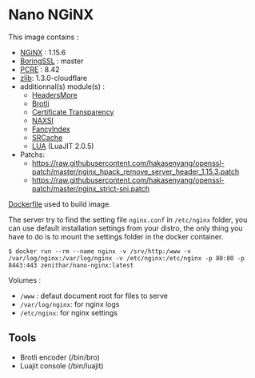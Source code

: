 # Nano NGiNX

This image contains :

* [NGiNX](http://nginx.org) : 1.15.6
* [BoringSSL](https://boringssl.googlesource.com/boringssl/) : master
* [PCRE](http://www.pcre.org) : 8.42
* [zlib](http://zlib.net): 1.3.0-cloudflare
* additionnal(s) module(s) :
  * [HeadersMore](https://github.com/openresty/headers-more-nginx-module)
  * [Brotli](https://github.com/google/ngx_brotli)
  * [Certificate Transparency](https://github.com/grahamedgecombe/nginx-ct)
  * [NAXSI](https://github.com/nbs-system/naxsi)
  * [FancyIndex](https://github.com/aperezdc/ngx-fancyindex)
  * [SRCache](https://github.com/openresty/srcache-nginx-module)
  * [LUA](https://github.com/openresty/lua-nginx-module) (LuaJIT 2.0.5) 
* Patchs:
  * https://raw.githubusercontent.com/hakasenyang/openssl-patch/master/nginx_hpack_remove_server_header_1.15.3.patch
  * https://raw.githubusercontent.com/hakasenyang/openssl-patch/master/nginx_strict-sni.patch

[Dockerfile](https://gist.github.com/Zenithar/9209968) used to build image.

The server try to find the setting file `nginx.conf` in `/etc/nginx` folder, you can use default installation settings from your distro, the only thing you have to do is to mount the settings folder in the docker container.

```
$ docker run --rm --name nginx -v /srv/http:/www -v /var/log/nginx:/var/log/nginx -v /etc/nginx:/etc/nginx -p 80:80 -p 8443:443 zenithar/nano-nginx:latest
```

Volumes :

 * `/www` : defaut document root for files to serve
 * `/var/log/nginx`: for nginx logs
 * `/etc/nginx`: for nginx settings

## Tools

 * Brotli encoder (/bin/bro)
 * Luajit console (/bin/luajit)
